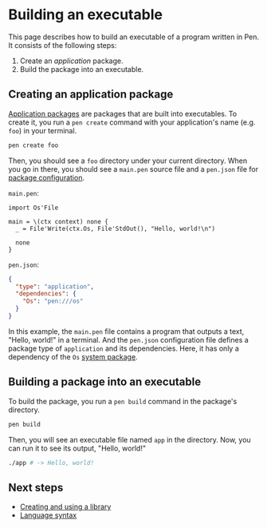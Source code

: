 # Building an executable

This page describes how to build an executable of a program written in Pen. It consists of the following steps:

1. Create an _application_ package.
1. Build the package into an executable.

## Creating an application package

[Application packages](/references/language/packages.md#application-packages) are packages that are built into executables.
To create it, you run a `pen create` command with your application's name (e.g. `foo`) in your terminal.

```sh
pen create foo
```

Then, you should see a `foo` directory under your current directory. When you go in there, you should see a `main.pen` source file and a `pen.json` file for [package configuration](/references/language/packages.md#package-configuration).

`main.pen`:

```pen
import Os'File

main = \(ctx context) none {
  _ = File'Write(ctx.Os, File'StdOut(), "Hello, world!\n")

  none
}
```

`pen.json`:

```json
{
  "type": "application",
  "dependencies": {
    "Os": "pen:///os"
  }
}
```

In this example, the `main.pen` file contains a program that outputs a text, "Hello, world!" in a terminal. And the `pen.json` configuration file defines a package type of `application` and its dependencies. Here, it has only a dependency of the `Os` [system package](/references/language/packages.md#system-packages).

## Building a package into an executable

To build the package, you run a `pen build` command in the package's directory.

```sh
pen build
```

Then, you will see an executable file named `app` in the directory. Now, you can run it to see its output, "Hello, world!"

```sh
./app # -> Hello, world!
```

## Next steps

- [Creating and using a library](creating-a-library.md)
- [Language syntax](/references/language/syntax.md)
